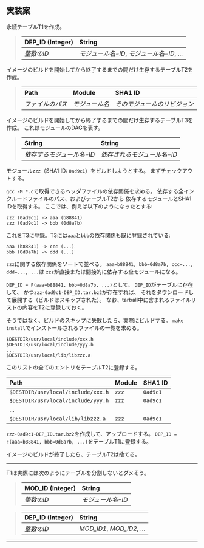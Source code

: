 ## 実装案

永続テーブルT1を作成。

> | DEP_ID (Integer) | String |
> | :--- | :--- |
> | _整数のID_ | _モジュール名=ID_, _モジュール名=ID_, ... |

イメージのビルドを開始してから終了するまでの間だけ生存するテーブルT2を作成。

> | Path | Module | SHA1 ID |
> | :--- | :--- | :--- |
> | _ファイルのパス_ | _モジュール名_ | _そのモジュールのリビジョン_ |

イメージのビルドを開始してから終了するまでの間だけ生存するテーブルT3を作成。
これはモジュールのDAGを表す。

> | String | String |
> | :--- | :--- |
> | _依存するモジュール名=ID_ | _依存されるモジュール名=ID_ |

モジュール`zzz`（SHA1 ID: `0ad9c1`）をビルドしようとする。
まずチェックアウトする。

`gcc -M *.c`で取得できるヘッダファイルの依存関係を求める。
依存する全インクルードファイルのパス、およびテーブルT2から
依存するモジュールとSHA1 IDを取得する。
ここでは、例えば以下のようになったとする:

```plaintext
zzz (0ad9c1) -> aaa (b88841)
zzz (0ad9c1) -> bbb (0d8a7b)
```

これをT3に登録。T3には`aaa`と`bbb`の依存関係も既に登録されている:

```plaintext
aaa (b88841) -> ccc (...)
bbb (0d8a7b) -> ddd (...)
```

`zzz`に関する依存関係をソートで並べる。
`aaa=b88841, bbb=0d8a7b, ccc=..., ddd=..., ...`は
`zzz`が直接または間接的に依存する全モジュールになる。

`DEP_ID = F(aaa=b88841, bbb=0d8a7b, ...)`として、
`DEP_ID`がテーブルに存在して、
かつ`zzz-0ad9c1-DEP_ID.tar.bz2`が存在すれば、
それをダウンロードして展開する（ビルドはスキップされた）。
なお、tarball中に含まれるファイルリストの内容をT2に登録しておく。

そうではなく、ビルドのスキップに失敗したら、実際にビルドする。
`make install`でインストールされるファイルの一覧を求める。

```plaintext
$DESTDIR/usr/local/include/xxx.h
$DESTDIR/usr/local/include/yyy.h
...
$DESTDIR/usr/local/lib/libzzz.a
```

このリストの全てのエントリをテーブルT2に登録する。

| Path | Module | SHA1 ID |
| :--- | :--- | :--- |
| `$DESTDIR/usr/local/include/xxx.h` | `zzz` | `0ad9c1` |
| `$DESTDIR/usr/local/include/yyy.h` | `zzz` | `0ad9c1` |
| ... | | |
| `$DESTDIR/usr/local/lib/libzzz.a` | `zzz` | `0ad9c1` |

`zzz-0ad9c1-DEP_ID.tar.bz2`を作成して、アップロードする。
`DEP_ID = F(aaa=b88841, bbb=0d8a7b, ...)`をテーブルT1に登録する。

イメージのビルドが終了したら、テーブルT2は捨てる。

---

T1は実際には次のようにテーブルを分割しないとダメそう。

> | MOD_ID (Integer) | String |
> | :--- | :--- |
> | _整数のID_ | _モジュール名=ID_ |

> | DEP_ID (Integer) | String |
> | :--- | :--- |
> | _整数のID_ | _MOD_ID1_, _MOD_ID2_, ... |

---
